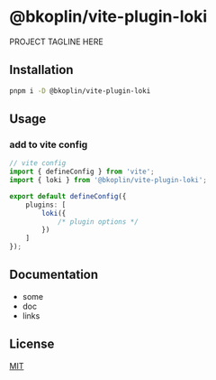 # @bkoplin/vite-plugin-loki

PROJECT TAGLINE HERE

## Installation

```bash
pnpm i -D @bkoplin/vite-plugin-loki
```

## Usage

### add to vite config

```ts
// vite config
import { defineConfig } from 'vite';
import { loki } from '@bkoplin/vite-plugin-loki';

export default defineConfig({
	plugins: [
		loki({
			/* plugin options */
		})
	]
});
```

## Documentation

- some
- doc
- links

## License

[MIT](./LICENSE)
